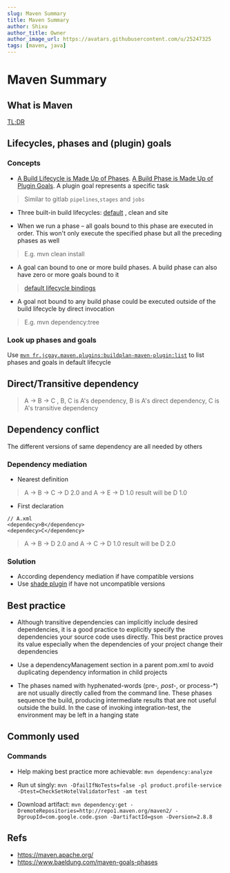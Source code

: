 ```yaml
---
slug: Maven Summary
title: Maven Summary
author: Shixu
author_title: Owner
author_image_url: https://avatars.githubusercontent.com/u/25247325
tags: [maven, java]
---
```

# Maven Summary

## What is Maven
[TL;DR](https://maven.apache.org/guides/getting-started/index.html#What_is_Maven)

## Lifecycles, phases and (plugin) goals

### Concepts
- [A Build Lifecycle is Made Up of Phases](https://maven.apache.org/guides/introduction/introduction-to-the-lifecycle.html#a-build-lifecycle-is-made-up-of-phases). [A Build Phase is Made Up of Plugin Goals](https://maven.apache.org/guides/introduction/introduction-to-the-lifecycle.html#a-build-lifecycle-is-made-up-of-phases). A plugin goal represents a specific task

> Similar to gitlab `pipelines`,`stages` and `jobs`

- Three built-in build lifecycles: [default](https://maven.apache.org/guides/introduction/introduction-to-the-lifecycle.html#default-lifecycle) , clean and site

- When we run a phase – all goals bound to this phase are executed in order. This won't only execute the specified phase but all the preceding phases as well

> E.g. mvn clean install

- A goal can bound to one or more build phases. A build phase can also have zero or more goals bound to it

> [default lifecycle bindings](https://maven.apache.org/guides/introduction/introduction-to-the-lifecycle.html#default-lifecycle-bindings-packaging-ejb-ejb3-jar-par-rar-war)

- A goal not bound to any build phase could be executed outside of the build lifecycle by direct invocation

> E.g. mvn dependency:tree

### Look up phases and goals

Use [`mvn fr.jcgay.maven.plugins:buildplan-maven-plugin:list`](https://stackoverflow.com/questions/1709625/maven-command-to-list-lifecycle-phases-along-with-bound-goals) to list phases and goals in default lifecycle

## Direct/Transitive dependency
> A -> B -> C , B, C is A's dependency, B is A's direct dependency, C is A's transitive dependency

## Dependency conflict

The different versions of same dependency are all needed by others

### Dependency mediation

- Nearest definition

> A -> B -> C -> D 2.0 and A -> E -> D 1.0  result will be D 1.0

- First declaration

```
// A.xml
<dependecy>B</dependency>
<dependecy>C</dependency>
```
> A -> B -> D 2.0 and A -> C -> D 1.0  result will be D 2.0


### Solution

- According dependency mediation if have compatible versions
- Use [shade plugin](https://maven.apache.org/plugins/maven-shade-plugin/) if have not uncompatible versions

## Best practice

- Although transitive dependencies can implicitly include desired dependencies, it is a good practice to explicitly specify the dependencies your source code uses directly. This best practice proves its value especially when the dependencies of your project change their dependencies

- Use a dependencyManagement section in a parent pom.xml to avoid duplicating dependency information in child projects

- The phases named with hyphenated-words (pre-*, post-*, or process-*) are not usually directly called from the command line. These phases sequence the build, producing intermediate results that are not useful outside the build. In the case of invoking integration-test, the environment may be left in a hanging state

## Commonly used

### Commands

- Help making best practice more achievable: `mvn dependency:analyze`

- Run ut singly: `mvn -DfailIfNoTests=false -pl product.profile-service -Dtest=CheckSetHotelValidatorTest -am test`

- Download artifact: `mvn dependency:get -DremoteRepositories=http://repo1.maven.org/maven2/ -DgroupId=com.google.code.gson -DartifactId=gson -Dversion=2.8.8`

## Refs

- https://maven.apache.org/
- https://www.baeldung.com/maven-goals-phases